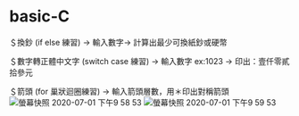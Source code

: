 # basic-C

＄換鈔 (if else 練習) -> 輸入數字-> 計算出最少可換紙鈔或硬幣

＄數字轉正體中文字 (switch case 練習) -> 輸入數字 ex:1023 -> 印出：壹仟零貳拾參元

＄箭頭 (for 巢狀迴圈練習) -> 輸入箭頭層數，用＊印出對稱箭頭
![螢幕快照 2020-07-01 下午9 58 53](https://user-images.githubusercontent.com/66729413/86253093-a3035c00-bbe6-11ea-9283-b4e2f128885a.png)
![螢幕快照 2020-07-01 下午9 59 53](https://user-images.githubusercontent.com/66729413/86253024-8bc46e80-bbe6-11ea-9947-bf2be06707d1.png)

